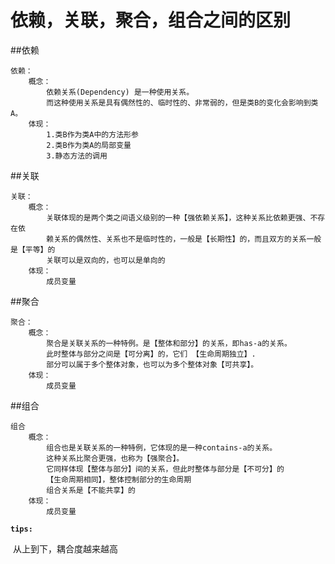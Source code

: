 # 依赖，关联，聚合，组合之间的区别

##依赖

```
依赖：
	概念：
	 	依赖关系(Dependency) 是一种使用关系。
	 	而这种使用关系是具有偶然性的、临时性的、非常弱的，但是类B的变化会影响到类A。 
	体现：
		1.类B作为类A中的方法形参
		2.类B作为类A的局部变量
		3.静态方法的调用
```

##关联

```
关联：
	概念：
		关联体现的是两个类之间语义级别的一种【强依赖关系】，这种关系比依赖更强、不存在依	  
		赖关系的偶然性、关系也不是临时性的，一般是【长期性】的，而且双方的关系一般是【平等】的 
		关联可以是双向的，也可以是单向的
	体现：
		成员变量
```

##聚合

```
聚合：
	概念：
		聚合是关联关系的一种特例。是【整体和部分】的关系，即has-a的关系。
		此时整体与部分之间是【可分离】的，它们 【生命周期独立】.
		部分可以属于多个整体对象，也可以为多个整体对象【可共享】。 
	体现：
		成员变量
```

##组合

```
组合
	概念：
		组合也是关联关系的一种特例，它体现的是一种contains-a的关系。
		这种关系比聚合更强，也称为【强聚合】。
		它同样体现【整体与部分】间的关系，但此时整体与部分是【不可分】的
		【生命周期相同】，整体控制部分的生命周期
		组合关系是【不能共享】的 
	体现：
		成员变量
```



**`tips:`**

​	从上到下，耦合度越来越高